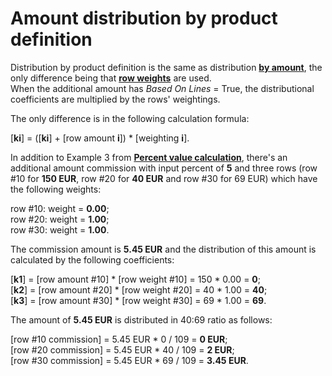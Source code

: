 # Amount distribution by product definition

Distribution by product definition is the same as distribution **[by amount](https://docs.erp.net/tech/advanced/document-amounts/amounts-distribution/by-amount.html)**, the only difference being that **[row weights](https://docs.erp.net/tech/advanced/document-amounts/rows-weighting.html)** are used. <br> When the additional amount has _Based On Lines_ = True, the distributional coefficients are multiplied by the rows' weightings. 

The only difference is in the following calculation formula:

[**ki**] = ([**ki**] + [row amount **i**]) * [weighting **i**].

In addition to Example 3 from **[Percent value calculation](https://docs.erp.net/tech/advanced/document-amounts/amounts-calculation/percent-calculation.html)**, there's an additional amount commission with input percent of **5** and three rows (row #10 for **150 EUR**, row #20 for **40 EUR** and row #30 for 69 EUR) which have the following weights:

row #10: weight = **0.00**; <br>
row #20: weight = **1.00**; <br>
row #30: weight = **1.00**. <br>

The commission amount is **5.45 EUR** and the distribution of this amount is calculated by the following coefficients:

[**k1**] = [row amount #10] * [row weight #10] = 150 * 0.00 = **0**;<br>
[**k2**] = [row amount #20] * [row weight #20] = 40 * 1.00 = **40**;<br>
[**k3**] = [row amount #30] * [row weight #30] = 69 * 1.00 = **69**.

The amount of **5.45 EUR** is distributed in 40:69 ratio as follows:

[row #10 commission] = 5.45 EUR * 0 / 109 = **0 EUR**; <br>
[row #20 commission] = 5.45 EUR * 40 / 109 = **2 EUR**; <br>
[row #30 commission] = 5.45 EUR * 69 / 109 = **3.45 EUR**. 
